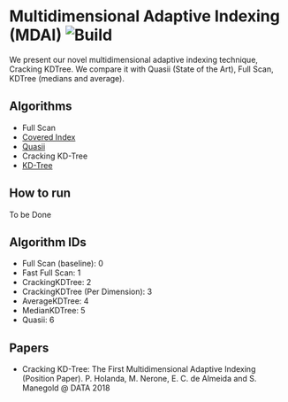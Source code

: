 # Multidimensional Adaptive Indexing (MDAI) ![Build](https://github.com/pdet/MultidimensionalAdaptiveIndexing/workflows/CI/badge.svg)

We present our novel multidimensional adaptive indexing technique, Cracking KDTree.
We compare it with Quasii (State of the Art), Full Scan, KDTree (medians and average).

## Algorithms

<!-- * [Vectorized Predicated Scans](https://pdfs.semanticscholar.org/2e84/4872e32a4a4e94e229a9a9e70ac47d710252.pdf) -->
* Full Scan
* [Covered Index](http://delivery.acm.org/10.1145/2740000/2732229/p97-schuhknecht.pdf)
* [Quasii](https://openproceedings.org/2018/conf/edbt/paper-153.pdf)
* Cracking KD-Tree 
* [KD-Tree](http://delivery.acm.org/10.1145/370000/361007/p509-bentley.pdf)

## How to run

To be Done

## Algorithm IDs

* Full Scan (baseline): 0
* Fast Full Scan: 1
* CrackingKDTree: 2
* CrackingKDTree (Per Dimension): 3
* AverageKDTree: 4
* MedianKDTree: 5
* Quasii: 6

## Papers

* Cracking KD-Tree: The First Multidimensional Adaptive Indexing (Position Paper). P. Holanda, M. Nerone, E. C. de Almeida and S. Manegold @ DATA 2018
